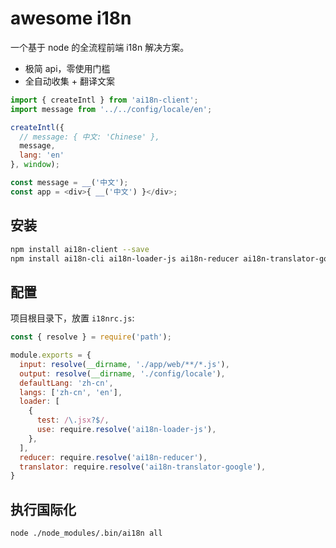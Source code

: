 # awesome i18n

一个基于 node 的全流程前端 i18n 解决方案。

- 极简 api，零使用门槛
- 全自动收集 + 翻译文案

```javascript
import { createIntl } from 'ai18n-client';
import message from '../../config/locale/en';

createIntl({
  // message: { 中文: 'Chinese' },
  message,
  lang: 'en'
}, window);

const message = __('中文');
const app = <div>{ __('中文') }</div>;
```

## 安装

```bash
npm install ai18n-client --save
npm install ai18n-cli ai18n-loader-js ai18n-reducer ai18n-translator-google --save-dev
```

## 配置

项目根目录下，放置 `i18nrc.js`:

```javascript
const { resolve } = require('path');

module.exports = {
  input: resolve(__dirname, './app/web/**/*.js'),
  output: resolve(__dirname, './config/locale'),
  defaultLang: 'zh-cn',
  langs: ['zh-cn', 'en'],
  loader: [
    {
      test: /\.jsx?$/,
      use: require.resolve('ai18n-loader-js'),
    },
  ],
  reducer: require.resolve('ai18n-reducer'),
  translator: require.resolve('ai18n-translator-google'),
}
```

## 执行国际化

```bash
node ./node_modules/.bin/ai18n all
```
